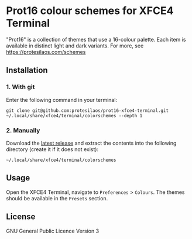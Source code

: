# Prot16 colour schemes for XFCE4 Terminal

"Prot16" is a collection of themes that use a 16-colour palette. Each item is available in distinct light and dark variants. For more, see https://protesilaos.com/schemes

## Installation

### 1. With git

Enter the following command in your terminal:

```
git clone git@github.com:protesilaos/prot16-xfce4-terminal.git ~/.local/share/xfce4/terminal/colorschemes --depth 1
```

### 2. Manually

Download the [latest release](https://github.com/protesilaos/prot16-xfce4-terminal/releases/tag/v0.1.0) and extract the contents into the following directory (create it if it does not exist):

```
~/.local/share/xfce4/terminal/colorschemes
```

## Usage

Open the XFCE4 Terminal, navigate to `Preferences` > `Colours`. The themes should be available in the `Presets` section.

## License

GNU General Public Licence Version 3
